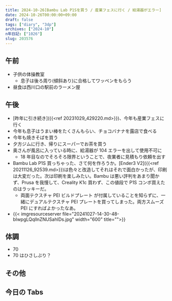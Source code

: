 ```yaml
---
title: 2024-10-26[Bambu Lab P1Sを買う / 産業フェスに行く / 給湯器がエラー]
date: 2024-10-26T00:00:00+09:00
draft: false
tags: ["diary", "3dp"]
archives: ["2024-10"]
n年日記: ["1026"]
slug: 203576
---
```


## 午前

- 子供の体操教室
  - 息子は後ろ周り(傾斜あり)に合格してワッペンをもらう
- 昼食は西川口の駅前のラーメン屋

## 午後

- [昨年に引き続き]({{<ref 20231029_429220.md>}})、今年も産業フェスに行く
- 今年も息子はうまい棒をたくさんもらい、チョコバナナを露店で食べる
- 今年も焼きそばを買う
- 夕方ジムに行き、帰りにスーパーでお茶を買う
- 奥さんが風呂に入っている時に、給湯器が 104 エラーを出して使用不可に
  - 18 年目なのでそろそろ限界ということで、夜業者に見積もり依頼を出す
- Bambu Lab P1S 買っちゃった、さて何を作ろうか。[Ender3 V2]({{<ref 20211126_92539.md>}})は色々と改造してそれはそれで面白かったが、印刷は大変だった。次は印刷を楽しみたい。Bambu は悪い評判をあまり聞かず、Prusa を我慢して、Creality K1c 買わず、この値段で P1S コンボ買えたのはラッキーだ。
  - 両面テクスチャ PEI ビルドプレート が付属していることを知らずに、一緒にデュアルテクスチャ PEI プレートを買ってしまった。両方スムーズ PEI にすればよかったなあ。
- {{< imgresourceserver file="20241027-14-30-48-bIwpgLQqllnZNUSahIDs.jpg" width="600" title="">}}

## 体調

- 70
- 70 はひさしぶり？

## その他

## 今日の Tabs
